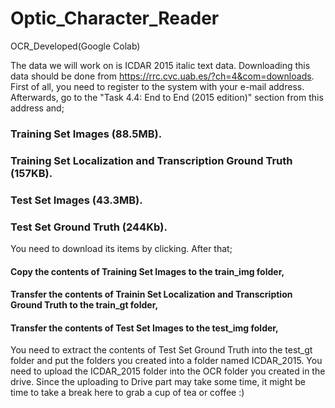 # Optic_Character_Reader
OCR_Developed(Google Colab)

The data we will work on is ICDAR 2015 italic text data. Downloading this data should be done from https://rrc.cvc.uab.es/?ch=4&com=downloads. First of all, you need to register to the system with your e-mail address. Afterwards, go to the "Task 4.4: End to End (2015 edition)" section from this address and;

### Training Set Images (88.5MB).
### Training Set Localization and Transcription Ground Truth (157KB).
### Test Set Images (43.3MB).
### Test Set Ground Truth (244Kb).
You need to download its items by clicking. After that;

#### Copy the contents of Training Set Images to the train_img folder,
#### Transfer the contents of Trainin Set Localization and Transcription Ground Truth to the train_gt folder,
#### Transfer the contents of Test Set Images to the test_img folder,
You need to extract the contents of Test Set Ground Truth into the test_gt folder and put the folders you created into a folder named ICDAR_2015.
You need to upload the ICDAR_2015 folder into the OCR folder you created in the drive. Since the uploading to Drive part may take some time, it might be time to take a break here to grab a cup of tea or coffee :)
